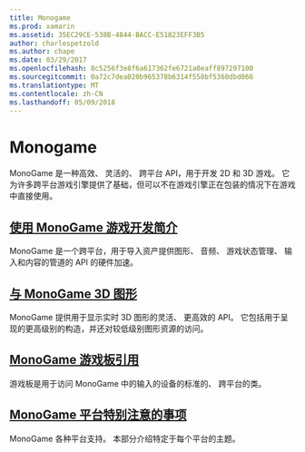 ```yaml
---
title: Monogame
ms.prod: xamarin
ms.assetid: 35EC29CE-538B-4844-BACC-E51823EFF3B5
author: charlespetzold
ms.author: chape
ms.date: 03/29/2017
ms.openlocfilehash: 8c5256f3e8f6a617362fe6721a0eaff897297100
ms.sourcegitcommit: 0a72c7dea020b965378b6314f558bf5360dbd066
ms.translationtype: MT
ms.contentlocale: zh-CN
ms.lasthandoff: 05/09/2018
---
```

# <a name="monogame"></a>Monogame

MonoGame 是一种高效、 灵活的、 跨平台 API，用于开发 2D 和 3D 游戏。 它为许多跨平台游戏引擎提供了基础，但可以不在游戏引擎正在包装的情况下在游戏中直接使用。

## <a name="introduction-to-game-development-with-monogamegraphics-gamesmonogameintroductionindexmd"></a>[使用 MonoGame 游戏开发简介](~/graphics-games/monogame/introduction/index.md)

MonoGame 是一个跨平台，用于导入资产提供图形、 音频、 游戏状态管理、 输入和内容的管道的 API 的硬件加速。

## <a name="3d-graphics-with-monogamegraphics-gamesmonogame3dindexmd"></a>[与 MonoGame 3D 图形](~/graphics-games/monogame/3d/index.md)

MonoGame 提供用于显示实时 3D 图形的灵活、 更高效的 API。 它包括用于呈现的更高级别的构造，并还对较低级别图形资源的访问。

## <a name="monogame-gamepad-referencegraphics-gamesmonogameinputmd"></a>[MonoGame 游戏板引用](~/graphics-games/monogame/input.md)

游戏板是用于访问 MonoGame 中的输入的设备的标准的、 跨平台的类。

## <a name="monogame-platform-specific-considerationsgraphics-gamesmonogameplatformsindexmd"></a>[MonoGame 平台特别注意的事项](~/graphics-games/monogame/platforms/index.md)

MonoGame 各种平台支持。 本部分介绍特定于每个平台的主题。
